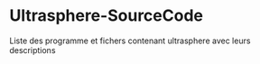 # Ultrasphere-SourceCode
Liste des programme et fichers contenant ultrasphere avec leurs descriptions
